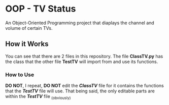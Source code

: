 # OOP - TV Status
An Object-Oriented Programming project that diaplays the channel and volume of certain TVs.
## How it Works
You can see that there are 2 files in this repository. The file **ClassTV.py** has the class that the other file **TestTV** will import from and use its functions.
### How to Use
**DO NOT**, I repeat, **DO NOT** edit the ***ClassTV*** file for it contains the functions that the ***TestTV*** file will use. That being said, the only editable parts are within the ***TestTV*** file <sub>(obviously)<sub>

